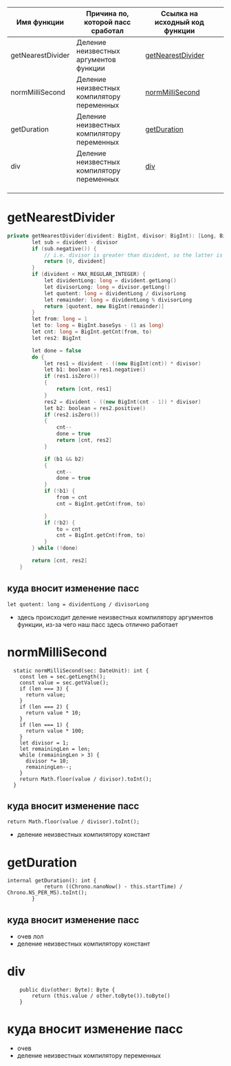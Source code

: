 
| Имя функции       | Причина по, которой пасс сработал          | Ссылка на исходный код функции                                         |     |
| ----------------- | ------------------------------------------ | ---------------------------------------------------------------------- | --- |
| getNearestDivider | Деление неизвестных аргументов функции     | [getNearestDivider](#getNearestDivider) |     |
| normMilliSecond   | Деление неизвестных компилятору переменных | [normMilliSecond](#normMilliSecond)   |     |
| getDuration       | Деление неизвестных компилятору переменных | [getDuration](#getDuration)       |     |
| div               | Деление неизвестных компилятору переменных | [div](#div)               |     |
|                   |                                            |                                                                        |     |
|                   |                                            |                                                                        |     |
|                   |                                            |                                                                        |     |




# getNearestDivider

```cpp
private getNearestDivider(divident: BigInt, divisor: BigInt): [Long, BigInt] {
        let sub = divident - divisor
        if (sub.negative()) {
            // i.e. divisor is greater than divident, so the latter is a remainder
            return [0, divident]
        }
        if (divident < MAX_REGULAR_INTEGER) {
            let dividentLong: long = divident.getLong()
            let divisorLong: long = divisor.getLong()
            let quotent: long = dividentLong / divisorLong
            let remainder: long = dividentLong % divisorLong
            return [quotent, new BigInt(remainder)]
        }
        let from: long = 1
        let to: long = BigInt.baseSys - (1 as long)
        let cnt: long = BigInt.getCnt(from, to)
        let res2: BigInt

        let done = false
        do {
            let res1 = divident - ((new BigInt(cnt)) * divisor)
            let b1: boolean = res1.negative()
            if (res1.isZero())
            {
                return [cnt, res1]
            }
            res2 = divident - ((new BigInt(cnt - 1)) * divisor)
            let b2: boolean = res2.positive()
            if (res2.isZero())
            {
                cnt--
                done = true
                return [cnt, res2]
            }

            if (b1 && b2)
            {
                cnt--
                done = true
            }
            if (!b1) {
                from = cnt
                cnt = BigInt.getCnt(from, to)

            }
            if (!b2) {
                to = cnt
                cnt = BigInt.getCnt(from, to)
            }
        } while (!done)

        return [cnt, res2]
    }
```

## куда вносит изменение пасс
`let quotent: long = dividentLong / divisorLong`
- здесь происходит деление неизвестных компилятору аргументов функции, из-за чего наш пасс здесь отлично работает


# normMilliSecond
```
  static normMilliSecond(sec: DateUnit): int {
    const len = sec.getLength();
    const value = sec.getValue();
    if (len === 3) {
      return value;
    }
    if (len === 2) {
      return value * 10;
    }
    if (len === 1) {
      return value * 100;
    }
    let divisor = 1;
    let remainingLen = len;
    while (remainingLen > 3) {
      divisor *= 10;
      remainingLen--;
    }
    return Math.floor(value / divisor).toInt();
  }
```

## куда вносит изменение пасс
```
return Math.floor(value / divisor).toInt();
```
- деление неизвестных компилятору констант


# getDuration
```
internal getDuration(): int {
            return ((Chrono.nanoNow() - this.startTime) / Chrono.NS_PER_MS).toInt();
        }
```
## куда вносит изменение пасс
- очев лол
- деление неизвестных компилятору констант


# div
```
    public div(other: Byte): Byte {
        return (this.value / other.toByte()).toByte()
    }
```
# куда вносит изменение пасс
- очев
- деление неизвестных компилятору переменных
